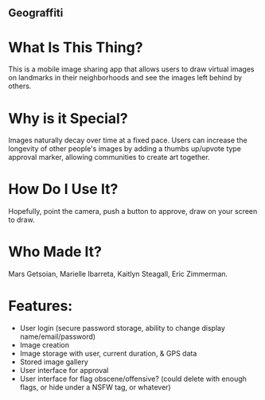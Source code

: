 ## Geograffiti

# What Is This Thing?
This is a mobile image sharing app that allows users to draw virtual images on landmarks in their neighborhoods and see the images left behind by others.

# Why is it Special?
Images naturally decay over time at a fixed pace. Users can increase the longevity of other people's images by adding a thumbs up/upvote type approval marker, allowing communities to create art together.

# How Do I Use It?
Hopefully, point the camera, push a button to approve, draw on your screen to draw.

# Who Made It?
Mars Getsoian, Marielle Ibarreta, Kaitlyn Steagall, Eric Zimmerman.

# Features:
- User login
  (secure password storage, ability to change display name/email/password)
- Image creation
- Image storage with user, current duration, & GPS data
- Stored image gallery
- User interface for approval
- User interface for flag obscene/offensive?
  (could delete with enough flags, or hide under a NSFW tag, or whatever)
